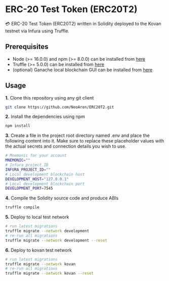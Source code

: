 # ERC-20 Test Token (ERC20T2)

💳 ERC-20 Test Token (ERC20T2) written in Solidity deployed to the Kovan testnet via Infura using Truffle.

## Prerequisites

- Node (>= 16.0.0) and npm (>= 8.0.0) can be installed from [here](https://nodejs.org/en/)
- Truffle (>= 5.0.0) can be installed from [here](https://trufflesuite.com/)
- (optional) Ganache local blockchain GUI can be installed from [here](https://trufflesuite.com/ganache/)

## Usage

**1.** Clone this repository using any git client
```bash
git clone https://github.com/NeoAren/ERC20T2.git
```

**2.** Install the dependencies using npm
```bash
npm install
```

**3.** Create a file in the project root directory named .env and place the following content into it. Make sure to replace these placeholder values with the actual secrets and connection details you wish to use.
```bash
# Mnemonic for your account
MNEMONIC=""
# Infura project ID
INFURA_PROJECT_ID=""
# Local development blockchain host
DEVELOPMENT_HOST="127.0.0.1"
# Local development blockchain port
DEVELOPMENT_PORT=7545
```

**4.** Compile the Solidity source code and produce ABIs
```bash
truffle compile
```

**5.** Deploy to local test network
```bash
# run latest migrations
truffle migrate --network development
# re-run all migrations
truffle migrate --network development --reset
```

**6.** Deploy to kovan test network
```bash
# run latest migrations
truffle migrate --network kovan
# re-run all migrations
truffle migrate --network kovan --reset
```
